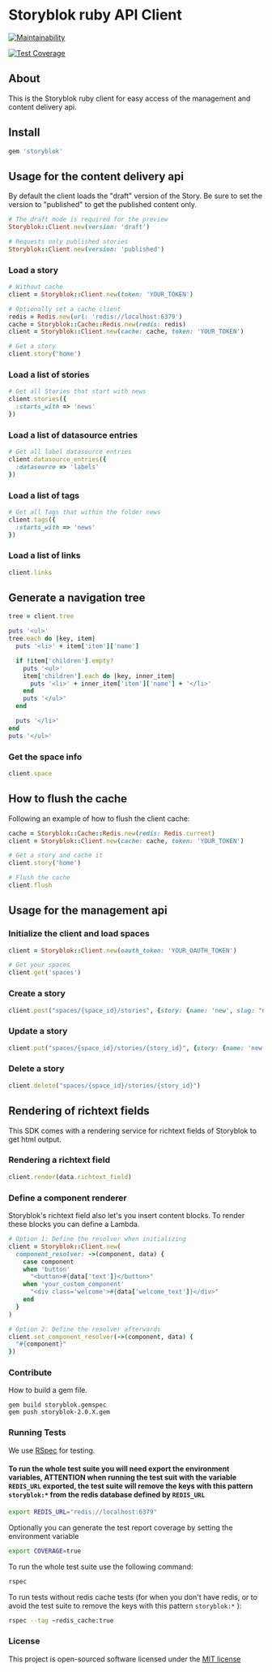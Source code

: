 # Storyblok ruby API Client
[![Maintainability](https://api.codeclimate.com/v1/badges/505268c4a0ce10df5def/maintainability)](https://codeclimate.com/github/JosimarCamargo/storyblok-ruby/maintainability)

[![Test Coverage](https://api.codeclimate.com/v1/badges/505268c4a0ce10df5def/test_coverage)](https://codeclimate.com/github/JosimarCamargo/storyblok-ruby/test_coverage)

## About
This is the Storyblok ruby client for easy access of the management and content delivery api.

## Install

```bash
gem 'storyblok'
```

## Usage for the content delivery api

By default the client loads the "draft" version of the Story. Be sure to set the version to "published" to get the published content only.

```ruby
# The draft mode is required for the preview
Storyblok::Client.new(version: 'draft')

# Requests only published stories
Storyblok::Client.new(version: 'published')
```

### Load a story

```ruby
# Without cache
client = Storyblok::Client.new(token: 'YOUR_TOKEN')

# Optionally set a cache client
redis = Redis.new(url: 'redis://localhost:6379')
cache = Storyblok::Cache::Redis.new(redis: redis)
client = Storyblok::Client.new(cache: cache, token: 'YOUR_TOKEN')

# Get a story
client.story('home')
```

### Load a list of stories

```ruby
# Get all Stories that start with news
client.stories({
  :starts_with => 'news'
})
```

### Load a list of datasource entries

```ruby
# Get all label datasource entries
client.datasource_entries({
  :datasource => 'labels'
})

```

### Load a list of tags

```ruby
# Get all Tags that within the folder news
client.tags({
  :starts_with => 'news'
})

```

### Load a list of links

```ruby
client.links
```

## Generate a navigation tree

```ruby
tree = client.tree

puts '<ul>'
tree.each do |key, item|
  puts '<li>' + item['item']['name']

  if !item['children'].empty?
    puts '<ul>'
    item['children'].each do |key, inner_item|
      puts '<li>' + inner_item['item']['name'] + '</li>'
    end
    puts '</ul>'
  end

  puts '</li>'
end
puts '</ul>'
```

### Get the space info

```ruby
client.space
```

## How to flush the cache

Following an example of how to flush the client cache:

```ruby
cache = Storyblok::Cache::Redis.new(redis: Redis.current)
client = Storyblok::Client.new(cache: cache, token: 'YOUR_TOKEN')

# Get a story and cache it
client.story('home')

# Flush the cache
client.flush
```

## Usage for the management api

### Initialize the client and load spaces

```ruby
client = Storyblok::Client.new(oauth_token: 'YOUR_OAUTH_TOKEN')

# Get your spaces
client.get('spaces')
```

### Create a story

```ruby
client.post("spaces/{space_id}/stories", {story: {name: 'new', slug: "new"}})
```

### Update a story

```ruby
client.put("spaces/{space_id}/stories/{story_id}", {story: {name: 'new', slug: "new"}})
```

### Delete a story

```ruby
client.delete("spaces/{space_id}/stories/{story_id}")
```

## Rendering of richtext fields

This SDK comes with a rendering service for richtext fields of Storyblok to get html output.

### Rendering a richtext field

```ruby
client.render(data.richtext_field)
```

### Define a component renderer

Storyblok's richtext field also let's you insert content blocks. To render these blocks you can define a Lambda.

```ruby
# Option 1: Define the resolver when initializing
client = Storyblok::Client.new(
  component_resolver: ->(component, data) {
    case component
    when 'button'
      "<button>#{data['text']}</button>"
    when 'your_custom_component'
      "<div class='welcome'>#{data['welcome_text']}</div>"
    end
  }
)

# Option 2: Define the resolver afterwards
client.set_component_resolver(->(component, data) {
  "#{component}"
})
```

### Contribute

How to build a gem file.

~~~
gem build storyblok.gemspec
gem push storyblok-2.0.X.gem
~~~

### Running Tests
We use [RSpec](http://rspec.info/) for testing.

#### To run the whole test suite you will need export the environment variables, ATTENTION when running the test suit with the variable `REDIS_URL` exported, the test suite will remove the keys with this pattern `storyblok:*` from the redis database defined by `REDIS_URL`

```bash
export REDIS_URL="redis://localhost:6379"
```

Optionally you can generate the test report coverage by setting the environment variable

```bash
export COVERAGE=true
```

To run the whole test suite use the following command:

```bash
rspec
```

To run tests without redis cache tests (for when you don't have redis, or to avoid the test suite to remove the keys with this pattern `storyblok:*` ):

```bash
rspec --tag ~redis_cache:true
```

### License

This project is open-sourced software licensed under the [MIT license](http://opensource.org/licenses/MIT)
